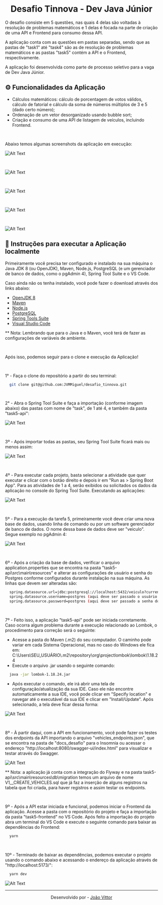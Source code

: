 <h1 align="center">Desafio Tinnova - Dev Java Júnior</h1>

<p>O desafio consiste em 5 questões, nas quais 4 delas são voltadas à resolução de problemas matemáticos e 1 delas é focada na parte de criação de uma API e Frontend para consumo dessa API.</p>
<p>A aplicação conta com as questões em pastas separadas, sendo que as pastas de "task1" até "task4" são as de resolução de problemas matemáticos e as pastas "task5" contém a API e o Frontend, respectivamente.</p>
<p>A aplicação foi desenvolvida como parte de processo seletivo para a vaga de Dev Java Júnior.</p>

## ⚙️ Funcionalidades da Aplicação

<ul>
  <li>Cálculos matemáticos: cálculo de porcentagem de votos válidos, cálculo de fatorial e cálculo da soma de números múltiplos de 3 e 5 (dado certo número);</li>
  <li>Ordenação de um vetor desorganizado usando bubble sort;</li>
  <li>Criação e consumo de uma API de listagem de veículos, incluindo Frontend.</li>
</ul>

<br />

<p>Abaixo temos algumas screenshots da aplicação em execução: </p>

![Alt Text](toreadme/Homepage.jpg)

<br />

![Alt Text](toreadme/Ve%C3%ADculos%20por%20fabricante.jpg)

<br />

![Alt Text](toreadme/Ve%C3%ADculos%20ultimos%207%20dias.jpg)

<br />

![Alt Text](toreadme/Ve%C3%ADculos%20n%C3%A3o%20vendidos.jpg)

<br />

![Alt Text](toreadme/Cadastro%20de%20ve%C3%ADculos.jpg)
## 🔧 Instruções para executar a Aplicação localmente

<p>Primeiramente você precisa ter configurado e instalado na sua máquina o Java JDK 8 (ou OpenJDK), Maven, Node.js, PostgreSQL (e um gerenciador de banco de dados, como o pgAdmin 4), Spring Tool Suite e o VS Code.</p>
<p>Caso ainda não os tenha instalado, você pode fazer o download através dos links abaixo:</p>


* [OpenJDK 8](https://openjdk.org/projects/jdk8/)
* [Maven](https://maven.apache.org/download.cgi)
* [Node.js](https://nodejs.org/en/download/)
* [PostgreSQL](https://www.postgresql.org/download/)
* [Spring Tools Suite](https://spring.io/tools)
* [Visual Studio Code](https://code.visualstudio.com/download)

** Nota: Lembrando que para o Java e o Maven, você terá de fazer as configurações de variáveis de ambiente.

<br />

Após isso, podemos seguir para o clone e execução da Aplicação!

<br />

1° - Faça o clone do repositório a partir do seu terminal:
```bash
  git clone git@github.com:JVMMiguel/desafio_tinnova.git

```

<br />

2° - Abra o Spring Tool Suite e faça a importação (conforme imagem abaixo) das pastas com nome de "task", de 1 até 4, e também da pasta "task5-api": 

![Alt Text](toreadme/Importando%20os%20projetos.jpg)

<br />

3º - Após importar todas as pastas, seu Spring Tool Suite ficará mais ou menos assim: 

![Alt Text](toreadme/Projetos%20importados.jpg)

<br />

4º - Para executar cada projeto, basta selecionar a atividade que quer executar e clicar com o botão direito e depois ir em "Run as > Spring Boot App". Para as atividades de 1 a 4, serão exibidos ou solicitados os dados da aplicação no console do Spring Tool Suite. Executando as aplicações: 

![Alt Text](toreadme/Executando%20as%20atividades.jpg)

<br />

5º - Para a execução da tarefa 5, primeiramente você deve criar uma nova base de dados, usando linha de comando ou por um software gerenciador de banco de dados. O nome dessa base de dados deve ser "veiculo". Segue exemplo no pgAdmin 4: 

![Alt Text](toreadme/Criando%20bd.jpg)

<br />

6º - Após a criação da base de dados, verificar o arquivo application.properties que se encontra na pasta "task5-api\src\main\resources" e alterar as configurações de usuário e senha do Postgres conforme configurados durante instalação na sua máquina. As linhas que devem ser alteradas são: 

```bash
  spring.datasource.url=jdbc:postgresql://localhost:5432/veiculo?currentSchema=public (aqui deve ser passado o local de instalação do seu banco de dados, entre as :// e a ?)
  spring.datasource.username=postgres (aqui deve ser passado o usuário do seu banco de dados)
  spring.datasource.password=postgres (aqui deve ser passado a senha do seu banco de dados)
```

<br />

7º - Feito isso, a aplicação "task5-api" pode ser iniciada corretamente. Caso ocorra algum problema durante a execução relacionado ao Lombok, o procedimento para correção será o seguinte: 

<ul>
  <li>Acesse a pasta do Maven (.m2) do seu computador. O caminho pode variar em cada Sistema Operacional, mas no caso do Windows ele fica em: C:\Users\SEU_USUÁRIO\.m2\repository\org\projectlombok\lombok\1.18.24 </li>
  <li>Execute o arquivo .jar usando o seguinte comando: </li>
</ul>

```bash
  java -jar lombok-1.18.24.jar
```

<ul>
  <li>Após executar o comando, ele irá abrir uma tela de configuração/atualização da sua IDE. Caso ele não encontre automaticamente a sua IDE, você pode clicar em "Specify location" e navegar até o executável da sua IDE e clicar em "Install/Update". Após selecionado, a tela deve ficar dessa forma: </li>
</ul>

![Alt Text](toreadme/Lombok.jpg)

<br />

8º - À partir daqui, com a API em funcionamento, você pode fazer os testes dos endpoints da API importando o arquivo "vehicles_endpoints.json", que se encontra na pasta de "docs_desafio" para o Insomnia ou acessar o endereço "http://localhost:8080/swagger-ui/index.html" para visualizar e testar através do Swagger. 

![Alt Text](toreadme/Swagger.jpg)

** Nota: a aplicação já conta com a integração do Flyway e na pasta task5-api\src\main\resources\db\migration temos um arquivo de nome V1__CREATE_VEHICLES.sql que já faz a inserção de alguns registros na tabela que foi criada, para haver registros e assim testar os endpoints.

<br />

9º - Após a API estar iniciada e funcional, podemos iniciar o Frontend da aplicação. Acesse a pasta com o repositório do projeto e faça a importação da pasta "task5-frontend" no VS Code. Após feito a importação do projeto abra um terminal do VS Code e execute o seguinte comando para baixar as dependências do Frontend: 

```bash
  yarn
```

<br />

10º - Terminado de baixar as dependências, podemos executar o projeto usando o comando abaixo e acessando o endereço da aplicação através de "http://localhost:5173/": 

```bash
  yarn dev
```

![Alt Text](toreadme/Homepage.jpg)

---

<p align="center">Desenvolvido por - <a href="https://www.linkedin.com/in/joaovittormmiguel/">João Vittor</a></p>
